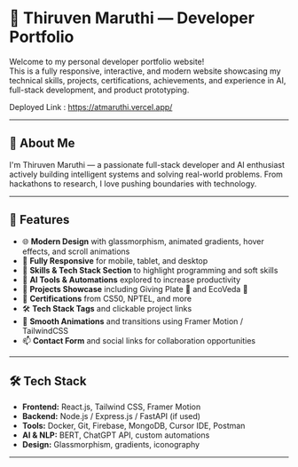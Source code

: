 # 💼 Thiruven Maruthi — Developer Portfolio

Welcome to my personal developer portfolio website!  
This is a fully responsive, interactive, and modern website showcasing my technical skills, projects, certifications, achievements, and experience in AI, full-stack development, and product prototyping.

Deployed Link :  https://atmaruthi.vercel.app/

---

## 🧠 About Me

I'm Thiruven Maruthi — a passionate full-stack developer and AI enthusiast actively building intelligent systems and solving real-world problems. From hackathons to research, I love pushing boundaries with technology.

---

## 🚀 Features

- 🌐 **Modern Design** with glassmorphism, animated gradients, hover effects, and scroll animations  
- 📱 **Fully Responsive** for mobile, tablet, and desktop  
- 🧰 **Skills & Tech Stack Section** to highlight programming and soft skills  
- 🧠 **AI Tools & Automations** explored to increase productivity  
- 💼 **Projects Showcase** including Giving Plate 🍱 and EcoVeda 🌱  
- 📜 **Certifications** from CS50, NPTEL, and more  
- 🛠️ **Tech Stack Tags** and clickable project links  
- 🔁 **Smooth Animations** and transitions using Framer Motion / TailwindCSS  
- 📫 **Contact Form** and social links for collaboration opportunities

---

## 🛠 Tech Stack

- **Frontend:** React.js, Tailwind CSS, Framer Motion  
- **Backend:** Node.js / Express.js / FastAPI (if used)  
- **Tools:** Docker, Git, Firebase, MongoDB, Cursor IDE, Postman  
- **AI & NLP:** BERT, ChatGPT API, custom automations  
- **Design:** Glassmorphism, gradients, iconography

---
